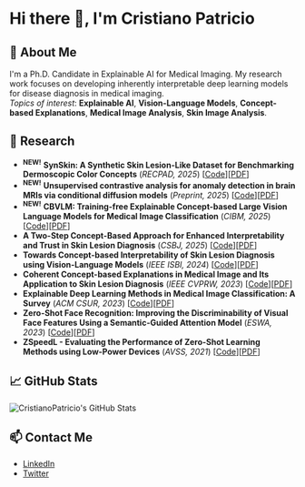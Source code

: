 # Hi there 👋, I'm Cristiano Patricio

## 🚀 About Me
I'm a Ph.D. Candidate in Explainable AI for Medical Imaging. My research work focuses on developing inherently interpretable deep learning models for disease diagnosis in medical imaging.<br>*Topics of interest*: **Explainable AI**, **Vision-Language Models**, **Concept-based Explanations**, **Medical Image Analysis**, **Skin Image Analysis**.

## 🔬 Research 
- <sup><b>NEW!</b></sup> **SynSkin: A Synthetic Skin Lesion-Like Dataset for Benchmarking Dermoscopic Color Concepts** (_RECPAD, 2025_) [[Code](https://github.com/CristianoPatricio/synskin-dataset)][[PDF]()]
- <sup><b>NEW!</b></sup> **Unsupervised contrastive analysis for anomaly detection in brain MRIs via conditional diffusion models** (_Preprint, 2025_) [[Code](https://github.com/CristianoPatricio/unsupervised-contrastive-cond-diff)][[PDF](https://arxiv.org/abs/2406.00772)]
- <sup><b>NEW!</b></sup> **CBVLM: Training-free Explainable Concept-based Large Vision Language Models for Medical Image Classification** (_CIBM, 2025_) [[Code](https://github.com/CristianoPatricio/CBVLM)][[PDF](https://arxiv.org/abs/2501.12266)]
- **A Two-Step Concept-Based Approach for Enhanced Interpretability and Trust in Skin Lesion Diagnosis** (_CSBJ, 2025_) [[Code](https://github.com/CristianoPatricio/2-step-concept-based-skin-diagnosis)][[PDF](https://doi.org/10.1016/j.csbj.2025.02.013)]
- **Towards Concept-based Interpretability of Skin Lesion Diagnosis using Vision-Language Models** (_IEEE ISBI, 2024_) [[Code](https://github.com/CristianoPatricio/concept-based-interpretability-VLM)][[PDF](https://ieeexplore.ieee.org/abstract/document/10635623)]
- **Coherent Concept-based Explanations in Medical Image and Its Application to Skin Lesion Diagnosis** (_IEEE CVPRW, 2023_) [[Code](https://github.com/CristianoPatricio/coherent-cbe-skin)][[PDF](https://openaccess.thecvf.com/content/CVPR2023W/SAIAD/papers/Patricio_Coherent_Concept-Based_Explanations_in_Medical_Image_and_Its_Application_to_CVPRW_2023_paper.pdf)]
- **Explainable Deep Learning Methods in Medical Image Classification: A Survey** (_ACM CSUR, 2023_) [[Code](https://github.com/CristianoPatricio/Explainable-Deep-Learning-Methods-in-Medical-Image-Classification-A-Survey)][[PDF](https://dl.acm.org/doi/10.1145/3625287)]
- **Zero-Shot Face Recognition: Improving the Discriminability of Visual Face Features Using a Semantic-Guided Attention Model** (_ESWA, 2023_) [[Code](https://github.com/CristianoPatricio/SGAM)][[PDF](https://www.sciencedirect.com/science/article/pii/S0957417422016803)]
- **ZSpeedL - Evaluating the Performance of Zero-Shot Learning Methods using Low-Power Devices** (_AVSS, 2021_) [[Code](https://github.com/CristianoPatricio/zsl-methods)][[PDF](https://ieeexplore.ieee.org/document/9663762)]

## 📈 GitHub Stats
![CristianoPatricio's GitHub Stats](https://github-readme-stats.vercel.app/api?username=CristianoPatricio&show_icons=true&theme=default)

## 📫 Contact Me
- [LinkedIn](https://www.linkedin.com/in/cristiano-patricio)
- [Twitter](https://x.com/cristianopirpat)

<!-- Add more sections or badges as you like! -->

<!--
**CristianoPatricio/CristianoPatricio** is a ✨ _special_ ✨ repository because its `README.md` (this file) appears on your GitHub profile.

Here are some ideas to get you started:

- 🔭 I’m currently working on ...
- 🌱 I’m currently learning ...
- 👯 I’m looking to collaborate on ...
- 🤔 I’m looking for help with ...
- 💬 Ask me about ...
- 📫 How to reach me: ...
- 😄 Pronouns: ...
- ⚡ Fun fact: ...
-->

